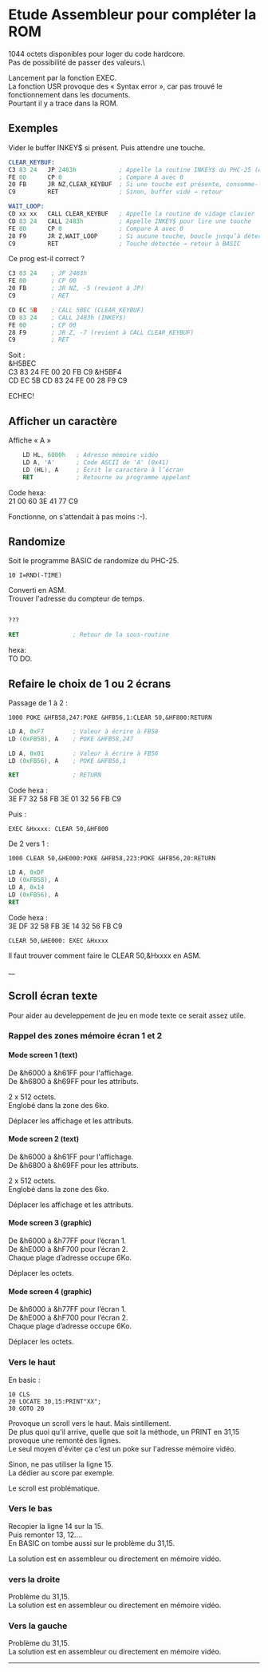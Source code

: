 # Etude Assembleur pour compléter la ROM

1044 octets disponibles pour loger du code hardcore.\
Pas de possibilité de passer des valeurs.\

Lancement par la fonction EXEC.\
La fonction USR provoque des « Syntax error », car pas trouvé le fonctionnement dans les documents.\
Pourtant il y a trace dans la ROM.


## Exemples

Vider le buffer INKEY$ si présent.
Puis attendre une touche.

```asm
CLEAR_KEYBUF:
C3 83 24   JP 2483h            ; Appelle la routine INKEY$ du PHC-25 (A = touche ou 0)
FE 00      CP 0                ; Compare A avec 0
20 FB      JR NZ,CLEAR_KEYBUF  ; Si une touche est présente, consomme-la et recommence
C9         RET                 ; Sinon, buffer vidé → retour

WAIT_LOOP:
CD xx xx   CALL CLEAR_KEYBUF   ; Appelle la routine de vidage clavier
CD 83 24   CALL 2483h          ; Appelle INKEY$ pour lire une touche
FE 00      CP 0                ; Compare A avec 0
28 F9      JR Z,WAIT_LOOP      ; Si aucune touche, boucle jusqu’à détection
C9         RET                 ; Touche détectée → retour à BASIC
```
Ce prog est-il correct ?

```asm
C3 83 24    ; JP 2483h
FE 00       ; CP 00
20 FB       ; JR NZ, -5 (revient à JP)
C9          ; RET

CD EC 5B    ; CALL 5BEC (CLEAR_KEYBUF)
CD 83 24    ; CALL 2483h (INKEY$)
FE 00       ; CP 00
28 F9       ; JR Z, -7 (revient à CALL CLEAR_KEYBUF)
C9          ; RET
```

Soit :\
&H5BEC\
C3 83 24 FE 00 20 FB C9
&H5BF4\
CD EC 5B CD 83 24 FE 00 28 F9 C9

ECHEC!


## Afficher un caractère

Affiche « A »

```asm
    LD HL, 6000h   ; Adresse mémoire vidéo
    LD A, 'A'      ; Code ASCII de 'A' (0x41)
    LD (HL), A     ; Écrit le caractère à l’écran
    RET            ; Retourne au programme appelant
```
Code hexa:\
21 00 60 3E 41 77 C9

Fonctionne, on s'attendait à pas moins :-).

## Randomize

Soit le programme BASIC de randomize du PHC-25.

```basic
10 I=RND(-TIME)
```

Converti en ASM.\
Trouver l'adresse du compteur de temps.

```asm

???

RET               ; Retour de la sous-routine
```

hexa:\
TO DO.

## Refaire le choix de 1 ou 2 écrans

Passage de 1 à 2 :

```basic
1000 POKE &HFB58,247:POKE &HFB56,1:CLEAR 50,&HF800:RETURN
```

```asm
LD A, 0xF7        ; Valeur à écrire à FB58
LD (0xFB58), A    ; POKE &HFB58,247

LD A, 0x01        ; Valeur à écrire à FB56
LD (0xFB56), A    ; POKE &HFB56,1

RET               ; RETURN
```
Code hexa :\
3E F7 32 58 FB 3E 01 32 56 FB C9

Puis : 

```basic
EXEC &Hxxxx: CLEAR 50,&HF800
```

De 2 vers 1 :

```basic
1000 CLEAR 50,&HE000:POKE &HFB58,223:POKE &HFB56,20:RETURN
```

```asm
LD A, 0xDF
LD (0xFB58), A
LD A, 0x14
LD (0xFB56), A
RET
```

Code hexa :\
3E DF 32 58 FB 3E 14 32 56 FB C9

```basic
CLEAR 50,&HE000: EXEC &Hxxxx
```

Il faut trouver comment faire le CLEAR 50,&Hxxxx en ASM.

__
## Scroll écran texte

Pour aider au develeppement de jeu en mode texte ce serait assez utile.

### Rappel des zones mémoire écran 1 et 2

#### Mode screen 1 (text)

De &h6000 à &h61FF pour l'affichage.\
De &h6800 à &h69FF pour les attributs.

2 x 512 octets.\
Englobé dans la zone des 6ko.

Déplacer les affichage et les attributs.


#### Mode screen 2 (text)

De &h6000 à &h61FF pour l'affichage.\
De &h6800 à &h69FF pour les attributs.

2 x 512 octets.\
Englobé dans la zone des 6ko.

Déplacer les affichage et les attributs.


#### Mode screen 3 (graphic)

De &h6000 à &h77FF pour l’écran 1.\
De &hE000 à &hF700 pour l’écran 2.\
Chaque plage d’adresse occupe 6Ko.

Déplacer les octets.

#### Mode screen 4 (graphic)

De &h6000 à &h77FF pour l’écran 1.\
De &hE000 à &hF700 pour l’écran 2.\
Chaque plage d’adresse occupe 6Ko.

Déplacer les octets.

### Vers le haut

En basic :

```basic
10 CLS
20 LOCATE 30,15:PRINT"XX";
30 GOTO 20
```

Provoque un scroll vers le haut. Mais sintillement.\
De plus quoi qu'il arrive, quelle que soit la méthode, un PRINT en 31,15 provoque une remonté des lignes.\
Le seul moyen d'éviter ça c'est un poke sur l'adresse mémoire vidéo.

Sinon, ne pas utiliser la ligne 15.\
La dédier au score par exemple.

Le scroll est problématique.


### Vers le bas

Recopier la ligne 14 sur la 15.\
Puis remonter 13, 12....\
En BASIC on tombe aussi sur le problème du 31,15.

La solution est en assembleur ou directement en mémoire vidéo.




### vers la droite

Problème du 31,15.\
La solution est en assembleur ou directement en mémoire vidéo.

### Vers la gauche

Problème du 31,15.\
La solution est en assembleur ou directement en mémoire vidéo.


___